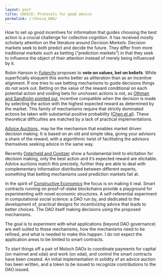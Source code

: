 ```yaml
---
layout: post
title: CHOICE: Protocols for good advice
permalink: /:Choice_DAO/
---
```


How to set up good incentives for information that guides choosing the best action is a crucial challenge for collective cognition. It has received mostly scholarly attention on the literature around _Decision Markets_. Decision markets  seek to both predict and decide the future. They differ from more traditional markets such as betting (“prediction markets”) in that they seek to influence the object of their attention instead of merely being influenced by it. 

Robin Hanson in _[Futarchy](http://mason.gmu.edu/~rhanson/futarchy.html)_ proposes to **vote on values, bet on beliefs**. While superficially eloquent this works better as alliteration than as an incentive alignment. If one tries to use betting mechanisms to guide decisions things do not work out. Betting on the value of the reward conditional on each potential action and voiding bets for unchosen actions  is not, as [Othman and Sandholm pointed out](https://www.cs.cmu.edu/~sandholm/decision%20rules%20and%20decision%20markets.AAMAS10.pdf), incentive compatible when the decision is made by selecting the action with the highest expected reward as determined by the market. This family of mechanisms require that strictly dominated actions be taken with substantial positive probability ([Chen et al](https://www.microsoft.com/en-us/research/wp-content/uploads/2016/04/TEAC-final1.pdf)). These theoretical difficulties are matched by a lack of practical implementations.

[Advice Auctions](http://nikete.com/advice_auctions.pdf)_ may be the mechanism that enables market driven decision making. It is based on an old and simple idea, giving your advisors a share of the reward, with a algorithmic twist of facilitating the advisors themselves seeking advice in the same way. 

Recently [Osterheld and Conitzer](https://users.cs.duke.edu/~conitzer/decisionWINE20.pdf) show a fundamental limit to elicitation for decision making, only the best action and it’s expected reward are elicitable. Advice auctions match this precisely, further they are able to deal with complementary information distributed between different experts, something that betting mechanisms used prediction markets fail at.

In the spirit of [Constructive Economics](https://web.archive.org/web/20161229154937/http://aiecon.tumblr.com/post/489827144/what-is-constructive-economics) the focus is on making it real. Smart contracts running on proof-of-stake blockchains provide a playground for experimenting with novel economic structures. A self-referential experiment in computational social science: a DAO run by, and dedicated to the development of, practical designs for incentivizing advice that leads to better choices. The DAO itself making decisions using the proposed mechanisms. 

The goal is to experiment with what applications (beyond DAO governance) are well suited to these mechanisms, how the mechanisms need to be refined, and what is needed to make this happen. I do not expect the application areas to be limited to smart contracts. 

To start things off a pair of Moloch DAOs to coordinate payments for capital (on mainnet and xdai) and work (on xdai), and control the smart contracts have been created. An initial implementation in solidity of an advice auction has been written, and a token to be issued to recognize contributions to the DAO issued. 
